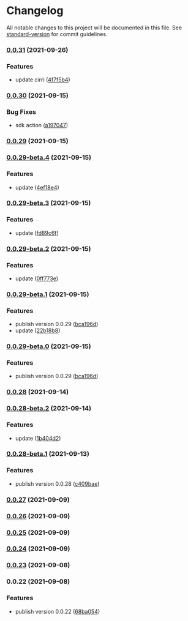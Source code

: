 # Changelog

All notable changes to this project will be documented in this file. See [standard-version](https://github.com/conventional-changelog/standard-version) for commit guidelines.

### [0.0.31](https://github.com/17s1c/cirrus_cli/compare/v0.0.30...v0.0.31) (2021-09-26)


### Features

* update cirri ([4f7f5b4](https://github.com/17s1c/cirrus_cli/commit/4f7f5b4969e06ccf753de756c61627073dac3a0e))

### [0.0.30](https://github.com/17s1c/cirrus_cli/compare/v0.0.29...v0.0.30) (2021-09-15)


### Bug Fixes

* sdk action ([a197047](https://github.com/17s1c/cirrus_cli/commit/a197047f307c29087c1dec32932a6f9430dd28ad))

### [0.0.29](https://github.com/17s1c/cirrus_cli/compare/v0.0.28...v0.0.29) (2021-09-15)

### [0.0.29-beta.4](https://github.com/17s1c/cirrus_cli/compare/v0.0.29-beta.3...v0.0.29-beta.4) (2021-09-15)


### Features

* update ([4ef18e4](https://github.com/17s1c/cirrus_cli/commit/4ef18e4e1ae6d7ad07cf5cff4ee67b4d7927f1cc))

### [0.0.29-beta.3](https://github.com/17s1c/cirrus_cli/compare/v0.0.29-beta.2...v0.0.29-beta.3) (2021-09-15)


### Features

* update ([fd89c6f](https://github.com/17s1c/cirrus_cli/commit/fd89c6f189871aaade0eadfddc65e2100052e3b5))

### [0.0.29-beta.2](https://github.com/17s1c/cirrus_cli/compare/v0.0.29-beta.1...v0.0.29-beta.2) (2021-09-15)


### Features

* update ([0ff773e](https://github.com/17s1c/cirrus_cli/commit/0ff773e16b670aa198df150e2eff2063ecf029bf))

### [0.0.29-beta.1](https://github.com/17s1c/cirrus_cli/compare/v0.0.28...v0.0.29-beta.1) (2021-09-15)


### Features

* publish version 0.0.29 ([bca196d](https://github.com/17s1c/cirrus_cli/commit/bca196db0212af8ba1171a394909cb2fa071b01f))
* update ([22b18b8](https://github.com/17s1c/cirrus_cli/commit/22b18b8962a16ab931a18a9a8187b4af16158a72))

### [0.0.29-beta.0](https://github.com/17s1c/cirrus_cli/compare/v0.0.28...v0.0.29-beta.0) (2021-09-15)


### Features

* publish version 0.0.29 ([bca196d](https://github.com/17s1c/cirrus_cli/commit/bca196db0212af8ba1171a394909cb2fa071b01f))

### [0.0.28](https://github.com/17s1c/cirrus_cli/compare/v0.0.27...v0.0.28) (2021-09-14)

### [0.0.28-beta.2](https://github.com/17s1c/cirrus_cli/compare/v0.0.28-beta.1...v0.0.28-beta.2) (2021-09-14)


### Features

* update ([1b404d2](https://github.com/17s1c/cirrus_cli/commit/1b404d2fb66ccc9c3d2df59347fd25594e9d3733))

### [0.0.28-beta.1](https://github.com/17s1c/cirrus_cli/compare/v0.0.27...v0.0.28-beta.1) (2021-09-13)


### Features

* publish version 0.0.28 ([c409bae](https://github.com/17s1c/cirrus_cli/commit/c409baef9c8693c3fc514d457544c16a14773e4e))

### [0.0.27](https://github.com/17s1c/cirrus_cli/compare/v0.0.26...v0.0.27) (2021-09-09)

### [0.0.26](https://github.com/17s1c/cirrus_cli/compare/v0.0.25...v0.0.26) (2021-09-09)

### [0.0.25](https://github.com/17s1c/cirrus_cli/compare/v0.0.24...v0.0.25) (2021-09-09)

### [0.0.24](https://github.com/17s1c/cirrus_cli/compare/v0.0.23...v0.0.24) (2021-09-09)

### [0.0.23](https://github.com/17s1c/cirrus_cli/compare/v0.0.22...v0.0.23) (2021-09-08)

### 0.0.22 (2021-09-08)


### Features

* publish version 0.0.22 ([68ba054](https://github.com/17s1c/cirrus_cli/commit/68ba0541e1b30a0a611b5b77eb7ad66019640405))
